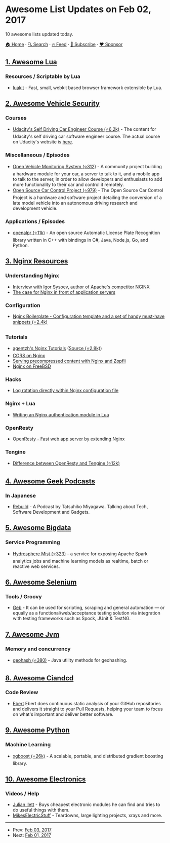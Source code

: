 # Awesome List Updates on Feb 02, 2017

10 awesome lists updated today.

[🏠 Home](/README.md) · [🔍 Search](https://www.trackawesomelist.com/search/) · [🔥 Feed](https://www.trackawesomelist.com/rss.xml) · [📮 Subscribe](https://trackawesomelist.us17.list-manage.com/subscribe?u=d2f0117aa829c83a63ec63c2f&id=36a103854c) · [❤️  Sponsor](https://github.com/sponsors/theowenyoung)



## [1. Awesome Lua](/content/LewisJEllis/awesome-lua/README.md)

### Resources / Scriptable by Lua

*   [luakit](https://luakit.github.io/luakit/) - Fast, small, webkit based browser framework extensible by Lua.

## [2. Awesome Vehicle Security](/content/jaredthecoder/awesome-vehicle-security/README.md)

### Courses

*   [Udacity's Self Driving Car Engineer Course (⭐6.2k)](https://github.com/udacity/self-driving-car) - The content for Udacity's self driving car software engineer course. The actual course on Udacity's website is [here](https://www.udacity.com/course/self-driving-car-engineer-nanodegree--nd013).

### Miscellaneous / Episodes

*   [Open Vehicle Monitoring System (⭐312)](https://github.com/openvehicles/Open-Vehicle-Monitoring-System) - A community project building a hardware module for your car, a server to talk to it, and a mobile app to talk to the server, in order to allow developers and enthusiasts to add more functionality to their car and control it remotely.
*   [Open Source Car Control Project (⭐979)](https://github.com/PolySync/OSCC) - The Open Source Car Control Project is a hardware and software project detailing the conversion of a late model vehicle into an autonomous driving research and development vehicle.

### Applications / Episodes

*   [openalpr (⭐11k)](https://github.com/openalpr/openalpr) - An open source Automatic License Plate Recognition library written in C++ with bindings in C#, Java, Node.js, Go, and Python.

## [3. Nginx Resources](/content/fcambus/nginx-resources/README.md)

### Understanding Nginx

*   [Interview with Igor Sysoev, author of Apache's competitor NGINX](http://freesoftwaremagazine.com/articles/interview_igor_sysoev_author_apaches_competitor_nginx/)
*   [The case for Nginx in front of application servers](https://www.cambus.net/the-case-for-nginx-in-front-of-application-servers/)

### Configuration

*   [Nginx Boilerplate - Configuration template and a set of handy must-have snippets (⭐2.4k)](https://github.com/nginx-boilerplate/nginx-boilerplate)

### Tutorials

*   [agentzh's Nginx Tutorials](https://openresty.org/download/agentzh-nginx-tutorials-en.html) ([Source (⭐2.8k)](https://github.com/openresty/nginx-tutorials))
*   [CORS on Nginx](https://enable-cors.org/server_nginx.html)
*   [Serving precompressed content with Nginx and Zopfli](https://www.cambus.net/serving-precompressed-content-with-nginx-and-zopfli/)
*   [Nginx on FreeBSD](https://www.cambus.net/nginx-on-freebsd/)

### Hacks

*   [Log rotation directly within Nginx configuration file](https://www.cambus.net/log-rotation-directly-within-nginx-configuration-file/)

### Nginx + Lua

*   [Writing an Nginx authentication module in Lua](https://www.stavros.io/posts/writing-an-nginx-authentication-module-in-lua/)

### OpenResty

*   [OpenResty - Fast web app server by extending Nginx](https://openresty.org/en/)

### Tengine

*   [Difference between OpenResty and Tengine (⭐12k)](https://github.com/openresty/openresty/issues/54)

## [4. Awesome Geek Podcasts](/content/ayr-ton/awesome-geek-podcasts/README.md)

### In Japanese

*   [Rebuild](http://rebuild.fm/) - A Podcast by Tatsuhiko Miyagawa. Talking about Tech, Software Development and Gadgets.

## [5. Awesome Bigdata](/content/newTendermint/awesome-bigdata/README.md)

### Service Programming

*   [Hydrosphere Mist (⭐323)](https://github.com/Hydrospheredata/mist) - a service for exposing Apache Spark analytics jobs and machine learning models as realtime, batch or reactive web services.

## [6. Awesome Selenium](/content/christian-bromann/awesome-selenium/README.md)

### Tools / Groovy

*   [Geb](http://www.gebish.org/) - It can be used for scripting, scraping and general automation — or equally as a functional/web/acceptance testing solution via integration with testing frameworks such as Spock, JUnit & TestNG.

## [7. Awesome Jvm](/content/deephacks/awesome-jvm/README.md)

### Memory and concurrency

*   [geohash (⭐380)](https://github.com/davidmoten/geo) - Java utility methods for geohashing.

## [8. Awesome Ciandcd](/content/cicdops/awesome-ciandcd/README.md)

### Code Review

*   [Ebert](https://ebertapp.io) Ebert does continuous static analysis of your GitHub repositories and delivers it straight to your Pull Requests, helping your team to focus on what's important and deliver better software.

## [9. Awesome Python](/content/vinta/awesome-python/README.md)

### Machine Learning

*   [xgboost (⭐26k)](https://github.com/dmlc/xgboost) - A scalable, portable, and distributed gradient boosting library.

## [10. Awesome Electronics](/content/kitspace/awesome-electronics/README.md)

### Videos / Help

*   [Julian Ilett](https://www.youtube.com/user/julius256) - Buys cheapest electronic modules he can find and tries to do useful things with them.
*   [MikesElectricStuff](https://www.youtube.com/channel/UCcs0ZkP_as4PpHDhFcmCHyA) - Teardowns, large lighting projects, xrays and more.

---

- Prev: [Feb 03, 2017](/content/2017/02/03/README.md)
- Next: [Feb 01, 2017](/content/2017/02/01/README.md)